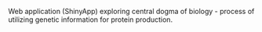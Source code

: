 Web application (ShinyApp) exploring central dogma of biology - process of utilizing genetic information for protein production.
